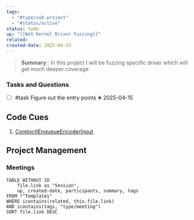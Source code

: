 ```yaml
---
tags:
  - "#type/sub-project"
  - "#status/active"
status: todo
up: "[[WoS Kernel Driver Fuzzing]]"
related: 
created-date: 2025-04-15
---
```


> **Summary**:: In this project I will be fuzzing specific driver which will get much deeper coverage 


### Tasks and Questions

- [ ] #task Figure out the entry points ➕ 2025-04-15

## Code Cues

1. [CoreIoctlEnqueueEncoderInput](http://win-0222:8080/source/xref/SC8480X.WP_GL.1.0/camera/rel/11.1/CamZ/Drivers/KMD/JpegE/src/JpegQueue.c#802)


## Project Management

### Meetings

```dataview
TABLE WITHOUT ID
	file.link as "Session",
	up, created-date, participants, summary, tags
FROM !"Templates"
WHERE icontains(related, this.file.link)
AND icontains(tags, "type/meeting")
SORT file.link DESC
```
